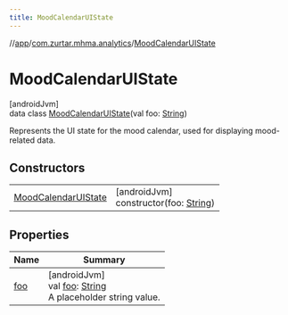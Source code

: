 ```yaml
---
title: MoodCalendarUIState
---
```

//[app](../../../index.html)/[com.zurtar.mhma.analytics](../index.html)/[MoodCalendarUIState](index.html)



# MoodCalendarUIState



[androidJvm]\
data class [MoodCalendarUIState](index.html)(val foo: [String](https://kotlinlang.org/api/core/kotlin-stdlib/kotlin/-string/index.html))

Represents the UI state for the mood calendar, used for displaying mood-related data.



## Constructors


| | |
|---|---|
| [MoodCalendarUIState](-mood-calendar-u-i-state.html) | [androidJvm]<br>constructor(foo: [String](https://kotlinlang.org/api/core/kotlin-stdlib/kotlin/-string/index.html)) |


## Properties


| Name | Summary |
|---|---|
| [foo](foo.html) | [androidJvm]<br>val [foo](foo.html): [String](https://kotlinlang.org/api/core/kotlin-stdlib/kotlin/-string/index.html)<br>A placeholder string value. |
